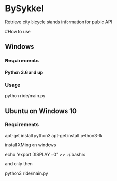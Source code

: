 # BySykkel
Retrieve city bicycle stands information for public API


#How to use

## Windows 

### Requirements 
#### Python 3.6 and up

### Usage

python ride/main.py 


## Ubuntu on Windows 10
### Requirements

apt-get install python3
apt-get install python3-tk

install XMing on windows

echo "export DISPLAY:=0" >> ~/.bashrc

and only then

python3 ride/main.py

